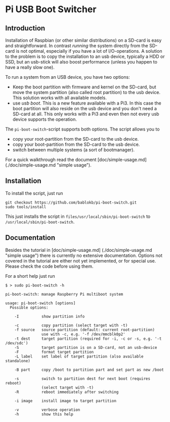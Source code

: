 Pi USB Boot Switcher
====================

Introduction
------------

Installation of Raspbian (or other similar distributions) on a SD-card
is easy and straightforward. In contrast *running* the system directly
from the SD-card is not optimal, especially if you have a lot of
I/O-operations. A solution to the problem is to copy the installation
to an usb device, typically a HDD or SSD, but an usb-stick will also
boost performance (unless you happen to have a really slow one).

To run a system from an USB device, you have two options:

  - Keep the boot partition with firmware and kernel on the SD-card,
    but move the system partition (also called root partition) to the
    usb device. This solution works with all available models.
  - use *usb boot*. This is a new feature available with a Pi3. In this
    case the boot partition will also reside on the usb device and you
    don't need a SD-card at all. This only works with a Pi3 and even
    then not every usb device supports the operation.

The `pi-boot-switch`-script supports both options. The script allows you
to

  - copy your root-partition from the SD-card to the usb device.
  - copy your boot-partition from the SD-card to the usb device.
  - switch between multiple systems (a sort of bootmanager).

For a quick walkthrough read the document
[doc/simple-usage.md] (./doc/simple-usage.md "simple usage").


Installation
------------

To install the script, just run

    git checkout https://github.com/bablokb/pi-boot-switch.git
    sudo tools/install

This just installs the script in `files/usr/local/sbin/pi-boot-switch` to
`/usr/local/sbin/pi-boot-switch`.


Documentation
-------------

Besides the tutorial in
[doc/simple-usage.md] (./doc/simple-usage.md "simple usage") there is
currently no extensive documentation. Options not covered in the tutorial
are either not yet implemented, or for special use. Please check the
code before using them.

For a short help just run

    $ > sudo pi-boot-switch -h

    pi-boot-switch: manage Raspberry Pi multiboot system
      
    usage: pi-boot-switch [options]
      Possible options:
    
        -I          show partition info
    
        -c          copy partition (select target with -t)
        -f source   source partition (default: current root-partition)
                    use with -c, e.g. '-f /dev/mmcblk0p2'
        -t dest     target partition (required for -i, -c or -s, e.g. '-t /dev/sdc')
        -S          target partition is on a SD-card, not an usb-device
        -F          format target partition
        -L label    set label of target partition (also available standalone)
    
        -B part     copy /boot to partition part and set part as new /boot
    
        -s          switch to partition dest for next boot (requires reboot)
                    (select target with -t)
        -R          reboot immediately after switching
    
        -i image    install image to target partition
    
        -v          verbose operation
        -h          show this help
